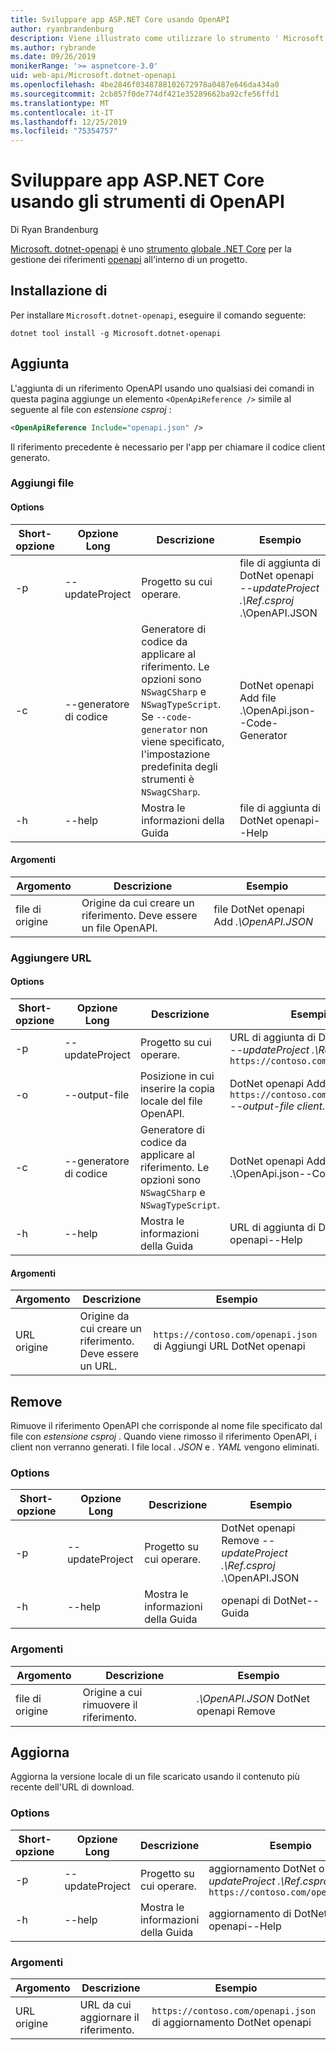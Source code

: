 ```yaml
---
title: Sviluppare app ASP.NET Core usando OpenAPI
author: ryanbrandenburg
description: Viene illustrato come utilizzare lo strumento ' Microsoft. dotnet-openapi ' per aggiungere riferimenti a file OpenAPI.
ms.author: rybrande
ms.date: 09/26/2019
monikerRange: '>= aspnetcore-3.0'
uid: web-api/Microsoft.dotnet-openapi
ms.openlocfilehash: 4be2846f0348788102672978a0487e646da434a0
ms.sourcegitcommit: 2cb857f0de774df421e35289662ba92cfe56ffd1
ms.translationtype: MT
ms.contentlocale: it-IT
ms.lasthandoff: 12/25/2019
ms.locfileid: "75354757"
---
```

# <a name="develop-aspnet-core-apps-using-openapi-tools"></a>Sviluppare app ASP.NET Core usando gli strumenti di OpenAPI

Di Ryan Brandenburg

[Microsoft. dotnet-openapi](https://www.nuget.org/packages/Microsoft.dotnet-openapi) è uno [strumento globale .NET Core](/dotnet/core/tools/global-tools) per la gestione dei riferimenti [openapi](https://github.com/OAI/OpenAPI-Specification) all'interno di un progetto.

## <a name="installation"></a>Installazione di

Per installare `Microsoft.dotnet-openapi`, eseguire il comando seguente:

```dotnetcli
dotnet tool install -g Microsoft.dotnet-openapi
```

## <a name="add"></a>Aggiunta

L'aggiunta di un riferimento OpenAPI usando uno qualsiasi dei comandi in questa pagina aggiunge un elemento `<OpenApiReference />` simile al seguente al file con *estensione csproj* :

```xml
<OpenApiReference Include="openapi.json" />
```

Il riferimento precedente è necessario per l'app per chiamare il codice client generato.

<!-- TODO: Restore after https://github.com/aspnet/AspNetCore/issues/12738
### Add Project

#### Options

| Short option | Long option | Description | Example |
|-------|------|-------|---------|
| -p|--project | The project to operate on. |dotnet openapi add project *--project .\Ref.csproj* ../Ref/ProjRef.csproj |

#### Arguments

|  Argument  | Description | Example |
|-------------|-------------|---------|
| source-file | The source to create a reference from. Must be a project file. |dotnet openapi add project *../Ref/ProjRef.csproj* | -->

### <a name="add-file"></a>Aggiungi file

#### <a name="options"></a>Options

| Short-opzione| Opzione Long| Descrizione | Esempio |
|-------|------|-------|---------|
| -p|--updateProject | Progetto su cui operare. |file di aggiunta di DotNet openapi *--updateProject .\Ref.csproj* .\OpenAPI.JSON |
| -c|--generatore di codice| Generatore di codice da applicare al riferimento. Le opzioni sono `NSwagCSharp` e `NSwagTypeScript`. Se `--code-generator` non viene specificato, l'impostazione predefinita degli strumenti è `NSwagCSharp`.|DotNet openapi Add file .\OpenApi.json--Code-Generator
| -h|--help|Mostra le informazioni della Guida|file di aggiunta di DotNet openapi--Help|

#### <a name="arguments"></a>Argomenti

|  Argomento  | Descrizione | Esempio |
|-------------|-------------|---------|
| file di origine | Origine da cui creare un riferimento. Deve essere un file OpenAPI. |file DotNet openapi Add *.\OpenAPI.JSON* |

### <a name="add-url"></a>Aggiungere URL

#### <a name="options"></a>Options

| Short-opzione| Opzione Long| Descrizione | Esempio |
|-------|------|-------------|---------|
| -p|--updateProject | Progetto su cui operare. |URL di aggiunta di DotNet openapi *--updateProject .\Ref.csproj* `https://contoso.com/openapi.json` |
| -o|--output-file | Posizione in cui inserire la copia locale del file OpenAPI. |DotNet openapi Add URL `https://contoso.com/openapi.json` *--output-file client. JSON* |
| -c|--generatore di codice| Generatore di codice da applicare al riferimento. Le opzioni sono `NSwagCSharp` e `NSwagTypeScript`. |DotNet openapi Add file .\OpenApi.json--Code-Generator
| -h|--help|Mostra le informazioni della Guida|URL di aggiunta di DotNet openapi--Help|

#### <a name="arguments"></a>Argomenti

|  Argomento  | Descrizione | Esempio |
|-------------|-------------|---------|
| URL origine | Origine da cui creare un riferimento. Deve essere un URL. |`https://contoso.com/openapi.json` di Aggiungi URL DotNet openapi |

## <a name="remove"></a>Remove

Rimuove il riferimento OpenAPI che corrisponde al nome file specificato dal file con *estensione csproj* . Quando viene rimosso il riferimento OpenAPI, i client non verranno generati. I file local *. JSON* e *. YAML* vengono eliminati.

### <a name="options"></a>Options

| Short-opzione| Opzione Long| Descrizione| Esempio |
|-------|------|------------|---------|
| -p|--updateProject | Progetto su cui operare. |DotNet openapi Remove *--updateProject .\Ref.csproj* .\OpenAPI.JSON |
| -h|--help|Mostra le informazioni della Guida|openapi di DotNet--Guida|

### <a name="arguments"></a>Argomenti

|  Argomento  | Descrizione| Esempio |
| ------------|------------|---------|
| file di origine | Origine a cui rimuovere il riferimento. |*.\OpenAPI.JSON* DotNet openapi Remove |

## <a name="refresh"></a>Aggiorna

Aggiorna la versione locale di un file scaricato usando il contenuto più recente dell'URL di download.

### <a name="options"></a>Options

| Short-opzione| Opzione Long| Descrizione | Esempio |
|-------|------|-------------|---------|
| -p|--updateProject | Progetto su cui operare. | aggiornamento DotNet openapi *--updateProject .\Ref.csproj* `https://contoso.com/openapi.json` |
| -h|--help|Mostra le informazioni della Guida|aggiornamento di DotNet openapi--Help|

### <a name="arguments"></a>Argomenti

|  Argomento  | Descrizione | Esempio |
| ------------|-------------|---------|
| URL origine | URL da cui aggiornare il riferimento. | `https://contoso.com/openapi.json` di aggiornamento DotNet openapi |
